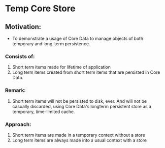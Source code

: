 #  Temp Core Store

## Motivation:
* To demonstrate a usage of Core Data to manage objects of both temporary and long-term persistence.

### Consists of:

1. Short term items made for lifetime of application
2. Long term items created from short term items that are persisted in Core Data. 

### Remark:

1. Short term items will not be persisted to disk, ever. And will not be casually discarded, using Core Data's longterm persistent store as a temporary, time-limited cache.

### Approach:

1. Short term items are made in a temporary context without a store
2. Long term items are always made into a usual context with a store

